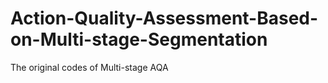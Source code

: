 # Action-Quality-Assessment-Based-on-Multi-stage-Segmentation
The original codes of Multi-stage AQA
